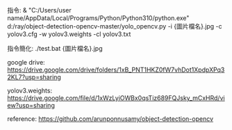 指令:
& "C:/Users/user name/AppData/Local/Programs/Python/Python310/python.exe" d:/ray/object-detection-opencv-master/yolo_opencv.py -i {圖片檔名}.jpg -c  yolov3.cfg -w yolov3.weights  -cl yolov3.txt<P>

指令簡化:
./test.bat {圖片檔名}.jpg

google drive:
https://drive.google.com/drive/folders/1xB_PNT1HKZ0fW7vhDot1XpdpXPq32KL7?usp=sharing

yolov3.weights:
https://drive.google.com/file/d/1xWzLyiOWBx0qsTiz689FQJsky_mCxHRd/view?usp=sharing

reference:
https://github.com/arunponnusamy/object-detection-opencv
